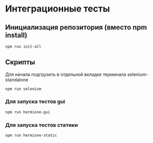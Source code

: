 # Интеграционные тесты
## Инициализация репозитория (вместо npm install)
```sh
npm run init-all
```
## Скрипты
Для начала подгрузить в отдельной вкладке терминала selenium-standalone
```sh
npm run selenium
```
### Для запуска тестов gui
```sh
npm run hermione-gui
```
### Для запуска тестов статики
```sh
npm run hermione-static
```
